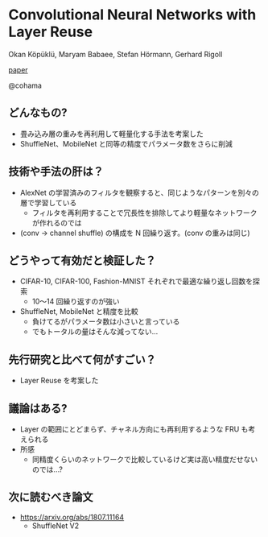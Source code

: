 Convolutional Neural Networks with Layer Reuse
===

Okan Köpüklü, Maryam Babaee, Stefan Hörmann, Gerhard Rigoll


[paper](https://arxiv.org/abs/1901.09615)

@cohama


## どんなもの?

- 畳み込み層の重みを再利用して軽量化する手法を考案した
- ShuffleNet、MobileNet と同等の精度でパラメータ数をさらに削減

## 技術や手法の肝は？

- AlexNet の学習済みのフィルタを観察すると、同じようなパターンを別々の層で学習している
  - フィルタを再利用することで冗長性を排除してより軽量なネットワークが作れるのでは
- (conv -> channel shuffle) の構成を N 回繰り返す。(conv の重みは同じ)

## どうやって有効だと検証した？

- CIFAR-10, CIFAR-100, Fashion-MNIST それぞれで最適な繰り返し回数を探索
  - 10〜14 回繰り返すのが強い
- ShuffleNet, MobileNet と精度を比較
  - 負けてるがパラメータ数は小さいと言っている
  - でもトータルの量はそんな減ってない...


## 先行研究と比べて何がすごい？

- Layer Reuse を考案した


## 議論はある?

- Layer の範囲にとどまらず、チャネル方向にも再利用するような FRU も考えられる
- 所感
  - 同精度くらいのネットワークで比較しているけど実は高い精度だせないのでは...?


## 次に読むべき論文

- https://arxiv.org/abs/1807.11164
  - ShuffleNet V2
